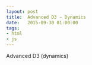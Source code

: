 ```yaml
---
layout: post
title:  Advanced D3 - Dynamics
date:   2015-09-30 01:00:00
tags:
- html
- js
---
```


Advanced D3 (dynamics)
